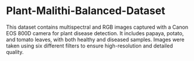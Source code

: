 # Plant-Malithi-Balanced-Dataset
This dataset contains multispectral and RGB images captured with a Canon EOS 800D camera for plant disease detection. It includes papaya, potato, and tomato leaves, with both healthy and diseased samples. Images were taken using six different filters to ensure high-resolution and detailed quality.
